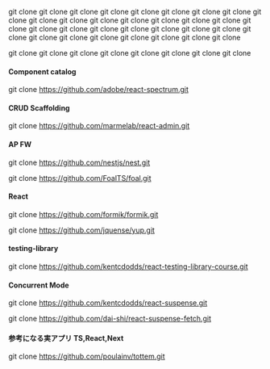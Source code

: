 git clone 
git clone 
git clone 
git clone 
git clone 
git clone 
git clone 
git clone 
git clone 
git clone 
git clone 
git clone 
git clone 
git clone 
git clone 
git clone 
git clone 
git clone 
git clone 
git clone 
git clone 
git clone 
git clone 
git clone 
git clone 
git clone 
git clone 
git clone 
git clone 
git clone 
git clone 
git clone 

git clone 
git clone 
git clone 
git clone 
git clone 
git clone 
git clone 
git clone 

#### 
#### 
#### 
#### 
#### 
#### 
#### 
#### 

#### Component catalog 

git clone https://github.com/adobe/react-spectrum.git

#### CRUD Scaffolding 

git clone https://github.com/marmelab/react-admin.git

#### AP FW

git clone https://github.com/nestjs/nest.git

git clone https://github.com/FoalTS/foal.git

#### React

git clone https://github.com/formik/formik.git

git clone https://github.com/jquense/yup.git

#### testing-library

git clone https://github.com/kentcdodds/react-testing-library-course.git


#### Concurrent Mode

git clone https://github.com/kentcdodds/react-suspense.git

git clone https://github.com/dai-shi/react-suspense-fetch.git

#### 参考になる実アプリ TS,React,Next 

git clone https://github.com/poulainv/tottem.git
